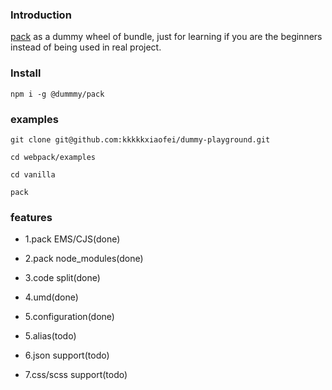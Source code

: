 ### Introduction

[pack](http://flypursue.com/notes/Webpack/bundler.html) as a dummy wheel of bundle, just for learning if you are the beginners instead of being used in real project.

### Install       

```
npm i -g @dummmy/pack
```

### examples

```
git clone git@github.com:kkkkkxiaofei/dummy-playground.git

cd webpack/examples

cd vanilla

pack

```

### features

- 1.pack EMS/CJS(done)

- 2.pack node_modules(done)

- 3.code split(done)

- 4.umd(done)

- 5.configuration(done)

- 5.alias(todo)

- 6.json support(todo)

- 7.css/scss support(todo)